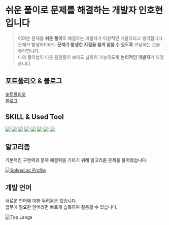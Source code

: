 
# 쉬운 풀이로 문제를 해결하는 개발자 인호현입니다
<blockquote>
어려운 문제를 <strong>쉬운 풀이</strong>로 해결하는 개발자가 이상적인 개발자라고 생각합니다.</br>
문제가 발생하더라도 <strong>문제가 발생한 지점을 쉽게 찾을 수 있도록</strong> 코딩하는 것을 좋아합니다.</br>
나의 풀이법이 다른 팀원들이 보아도 납득이 가능하도록 <strong>논리적인 개발자</strong>가 되겠습니다.
</blockquote>

## 포트폴리오 & 블로그
<a href="https://url.kr/1n4k6s" target="_blank" rel="noopener noreferrer">포트폴리오</a></br>
<a href="https://ihh4545.tistory.com/" target="_blank" rel="noopener noreferrer">블로그</a>



<h2>SKILL & Used Tool </h2>
<div>
    <img src="https://img.shields.io/badge/Typescript-3178C6?style=for-the-badge&logo=Typescript&logoColor=white"/>
    <img src="https://img.shields.io/badge/javascript-F7DF1E?style=for-the-badge&logo=javascript&logoColor=black">
    <img src="https://img.shields.io/badge/java-007396?style=for-the-badge&logo=OpenJDK&logoColor=white">
    <img src="https://img.shields.io/badge/react-61DAFB?style=for-the-badge&logo=react&logoColor=black">
    <img src="https://img.shields.io/badge/Next.js-000000?style=for-the-badge&logo=Next.js&logoColor=white"/>
    <img src="https://img.shields.io/badge/Sass-CC6699?style=for-the-badge&logo=Sass&logoColor=white"/>
    <img src="https://img.shields.io/badge/Tailwind CSS-06B6D4?style=for-the-badge&logo=Tailwind CSS&logoColor=white"/>
  <img src="https://img.shields.io/badge/git-F05032?style=for-the-badge&logo=git&logoColor=white">
  </div>
</a>
</div>


## 알고리즘
기본적인 구현력과 문제 해결력을 기르기 위해 알고리즘 문제를 풀어왔습니다.

[![Solved.ac Profile](http://mazassumnida.wtf/api/v2/generate_badge?boj=inhohyun)](https://solved.ac/inhohyun)


## 개발 언어
새로운 언어에 대한 두려움은 없습니다. </br>업무에 필요한 언어라면 빠르게 습득하여 활용할 수 있습니다.

    
![Top Langs](https://github-readme-stats.vercel.app/api/top-langs/?username=inhohyun&langs_count=6)

